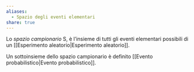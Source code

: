 ```yaml
---
aliases:
  - Spazio degli eventi elementari
share: true
---
```


Lo *spazio campionario* S, è l’insieme di tutti gli eventi elementari possibili di un [[Esperimento aleatorio|Esperimento aleatorio]].

Un sottoinsieme dello spazio campionario è definito [[Evento probabilistico|Evento probabilistico]].